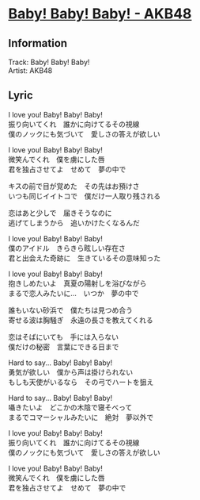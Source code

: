 # [Baby! Baby! Baby! - AKB48](https://j-lyric.net/artist/a04cb7c/l013848.html)  
## Information  
Track: Baby! Baby! Baby!  
Artist: AKB48  
## Lyric  
I love you! Baby! Baby! Baby!  
振り向いてくれ　誰かに向けてるその視線  
僕のノックにも気づいて　愛しさの答えが欲しい  
  
I love you! Baby! Baby! Baby!  
微笑んでくれ　僕を虜にした唇  
君を独占させてよ　せめて　夢の中で  
  
キスの前で目が覚めた　その先はお預けさ  
いつも同じイイトコで　僕だけ一人取り残される  
  
恋はあと少しで　届きそうなのに  
逃げてしまうから　追いかけたくなるんだ  
  
I love you! Baby! Baby! Baby!  
僕のアイドル　きらきら眩しい存在さ  
君と出会えた奇跡に　生きているその意味知った  
  
I love you! Baby! Baby! Baby!  
抱きしめたいよ　真夏の陽射しを浴びながら  
まるで恋人みたいに…　いつか　夢の中で  
  
誰もいない砂浜で　僕たちは見つめ合う  
寄せる波は胸騒ぎ　永遠の長さを教えてくれる  
  
恋はそばにいても　手には入らない  
僕だけの秘密　言葉にできる日まで  
  
Hard to say... Baby! Baby! Baby!  
勇気が欲しい　僕から声は掛けられない  
もしも天使がいるなら　その弓でハートを狙え  
  
Hard to say... Baby! Baby! Baby!  
囁きたいよ　どこかの木陰で寝そべって  
まるでコマーシャルみたいに　絶対　夢以外で  
  
I love you! Baby! Baby! Baby!  
振り向いてくれ　誰かに向けてるその視線  
僕のノックにも気づいて　愛しさの答えが欲しい  
  
I love you! Baby! Baby! Baby!  
微笑んでくれ　僕を虜にした唇  
君を独占させてよ　せめて　夢の中で  
